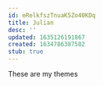```yaml
---
id: eRelkfszTnuaK5Zo40KDq
title: Julian
desc: ''
updated: 1635126191867
created: 1634786387502
stub: true
---
```


These are my themes